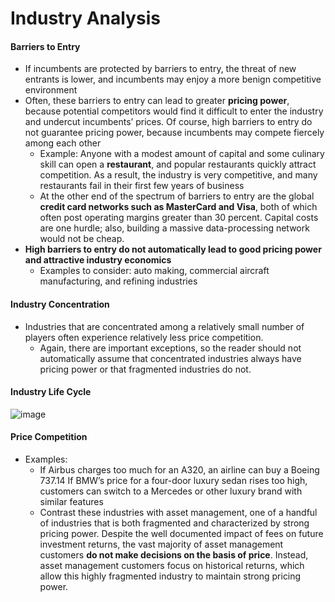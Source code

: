 # Industry Analysis

#### Barriers to Entry
- If incumbents are protected by barriers to entry, the threat of new entrants is lower, and incumbents may enjoy a more benign competitive environment
- Often, these barriers to entry can lead to greater **pricing power**, because potential competitors would find it difficult to enter the industry and undercut incumbents’ prices. Of course, high barriers to entry do not guarantee pricing power, because incumbents may compete fiercely among each other
  - Example: Anyone with a modest amount of capital and some culinary skill can open a **restaurant**, and popular restaurants quickly attract competition. As a result, the industry is very competitive, and many restaurants fail in their first few years of business
  - At the other end of the spectrum of barriers to entry are the global **credit card networks such as MasterCard and Visa**, both of which often post operating margins greater than 30 percent. Capital costs are one hurdle; also, building a massive data-processing network would not be cheap.
- **High barriers to entry do not automatically lead to good pricing power and attractive industry economics**
  - Examples to consider: auto making, commercial aircraft manufacturing, and refining industries

#### Industry Concentration
- Industries that are concentrated among a relatively small number of players often experience relatively less price competition.
  - Again, there are important exceptions, so the reader should not automatically assume that concentrated industries always have pricing power or that fragmented industries do not.

#### Industry Life Cycle
![image](https://user-images.githubusercontent.com/85560091/146712276-f546433e-1b3e-4601-a03e-ed851cc33457.png)

#### Price Competition
- Examples:
  - If Airbus charges too much for an A320, an airline can buy a Boeing 737.14 If BMW’s price for a four-door luxury sedan rises too high, customers can switch to a Mercedes or other luxury brand with similar features
  - Contrast these industries with asset management, one of a handful of industries that is both fragmented and characterized by strong pricing power. Despite the well documented impact of fees on future investment returns, the vast majority of asset management customers **do not make decisions on the basis of price**. Instead, asset management customers focus on historical returns, which allow this highly fragmented industry to maintain strong pricing power.

